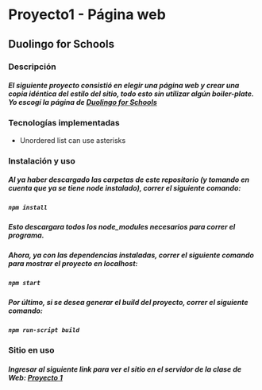 # Proyecto1 - Página web
## Duolingo for Schools

### Descripción
##### El siguiente proyecto consistió en elegir una página web y crear una copia idéntica del estilo del sitio, todo esto sin utilizar algún boiler-plate. Yo escogí la página de [Duolingo for Schools](https://schools.duolingo.com/)

### Tecnologías implementadas
* Unordered list can use asterisks

### Instalación y uso
##### Al ya haber descargado las carpetas de este repositorio (y tomando en cuenta que ya se tiene node instalado), correr el siguiente comando:
##### `npm install`
##### Esto descargara todos los node_modules necesarios para correr el programa.
##### Ahora, ya con las dependencias instaladas, correr el siguiente comando para mostrar el proyecto en localhost:
##### `npm start`
##### Por último, si se desea generar el build del proyecto, correr el siguiente comando:
##### `npm run-script build`

### Sitio en uso
##### Ingresar al siguiente link para ver el sitio en el servidor de la clase de Web: [Proyecto 1](https://msdeus.site/14198/proyectto1/index.html)
